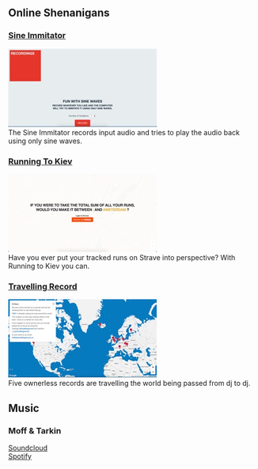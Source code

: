 ## Online Shenanigans

### [Sine Immitator](http://sinewave-fun.herokuapp.com/)
![](/images/sine.jpg?raw=true)<br>
The Sine Immitator records input audio and tries to play the audio back using only sine waves. 

### [Running To Kiev](/pdf/sample_presentation.pdf)
<img src="/images/kiev.jpg?raw=true"></img><br>
Have you ever put your tracked runs on Strave into perspective? With Running to Kiev you can.

### [Travelling Record](http://travellingrecord.co/)
![](/images/travelling.jpg?raw=true)<br>
Five ownerless records are travelling the world being passed from dj to dj.  

## Music

### Moff & Tarkin
[Soundcloud](https://soundcloud.com/moffandtarkin)<br>
[Spotify](https://open.spotify.com/artist/4gBAMaygCgO0o0zDJNORYX?si=XfZx4JFYRPaGYqR3IjH4-Q)<br>
